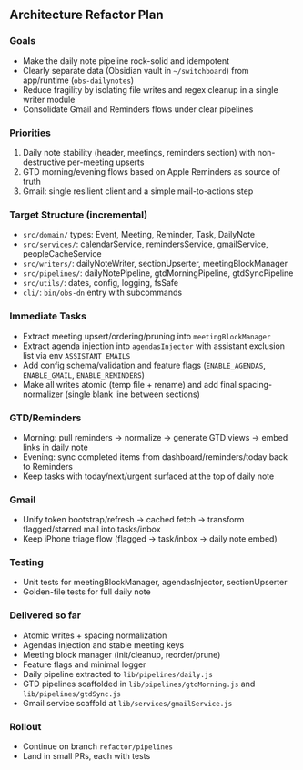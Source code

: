 ## Architecture Refactor Plan

### Goals
- Make the daily note pipeline rock-solid and idempotent
- Clearly separate data (Obsidian vault in `~/switchboard`) from app/runtime (`obs-dailynotes`)
- Reduce fragility by isolating file writes and regex cleanup in a single writer module
- Consolidate Gmail and Reminders flows under clear pipelines

### Priorities
1) Daily note stability (header, meetings, reminders section) with non-destructive per-meeting upserts
2) GTD morning/evening flows based on Apple Reminders as source of truth
3) Gmail: single resilient client and a simple mail-to-actions step

### Target Structure (incremental)
- `src/domain/` types: Event, Meeting, Reminder, Task, DailyNote
- `src/services/`: calendarService, remindersService, gmailService, peopleCacheService
- `src/writers/`: dailyNoteWriter, sectionUpserter, meetingBlockManager
- `src/pipelines/`: dailyNotePipeline, gtdMorningPipeline, gtdSyncPipeline
- `src/utils/`: dates, config, logging, fsSafe
- `cli/`: `bin/obs-dn` entry with subcommands

### Immediate Tasks
- Extract meeting upsert/ordering/pruning into `meetingBlockManager`
- Extract agenda injection into `agendasInjector` with assistant exclusion list via env `ASSISTANT_EMAILS`
- Add config schema/validation and feature flags (`ENABLE_AGENDAS`, `ENABLE_GMAIL`, `ENABLE_REMINDERS`)
- Make all writes atomic (temp file + rename) and add final spacing-normalizer (single blank line between sections)

### GTD/Reminders
- Morning: pull reminders → normalize → generate GTD views → embed links in daily note
- Evening: sync completed items from dashboard/reminders/today back to Reminders
- Keep tasks with today/next/urgent surfaced at the top of daily note

### Gmail
- Unify token bootstrap/refresh → cached fetch → transform flagged/starred mail into tasks/inbox
- Keep iPhone triage flow (flagged → task/inbox → daily note embed)

### Testing
- Unit tests for meetingBlockManager, agendasInjector, sectionUpserter
- Golden-file tests for full daily note

### Delivered so far
- Atomic writes + spacing normalization
- Agendas injection and stable meeting keys
- Meeting block manager (init/cleanup, reorder/prune)
- Feature flags and minimal logger
- Daily pipeline extracted to `lib/pipelines/daily.js`
- GTD pipelines scaffolded in `lib/pipelines/gtdMorning.js` and `lib/pipelines/gtdSync.js`
- Gmail service scaffold at `lib/services/gmailService.js`

### Rollout
- Continue on branch `refactor/pipelines`
- Land in small PRs, each with tests

